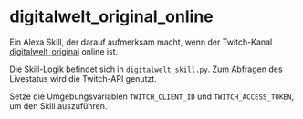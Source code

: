 # digitalwelt_original_online

Ein Alexa Skill, der darauf aufmerksam macht, wenn der Twitch-Kanal [digitalwelt_original](https://www.twitch.tv/digitalwelt_original) online ist.

Die Skill-Logik befindet sich in `digitalwelt_skill.py`. Zum Abfragen des Livestatus wird die Twitch-API genutzt. 

Setze die Umgebungsvariablen `TWITCH_CLIENT_ID` und `TWITCH_ACCESS_TOKEN`, um den Skill auszuführen.
